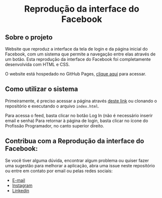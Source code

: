 <h1 align="center">Reprodução da interface do Facebook</h1>

## Sobre o projeto

Website que reproduz a interface da tela de login e da página inicial do Facebook, com um sistema que permite a navegação entre elas através de um botão. Esta reprodução da interface do Facebook foi completamente desenvolvida com HTML e CSS.

O website está hospedado no GitHub Pages, [clique aqui](https://reinaldo-alves.github.io/facebook-interface/) para acessar.

## Como utilizar o sistema

Primeiramente, é preciso acessar a página através [deste link](https://reinaldo-alves.github.io/facebook-interface/) ou clonando o repositório e executando o arquivo `index.html`.

Para acessa o feed, basta clicar no botão Log In (não é necessário inserir email e senha)
Para retornar à página de login, basta clicar no ícone do Profissão Programador, no canto superior direito.

## Contribua com a Reprodução da interface do Facebook:

Se você tiver alguma dúvida, encontrar algum problema ou quiser fazer uma sugestão para melhorar a aplicação, abra uma issue neste repositório ou entre em contato por email ou pelas redes sociais:
- [E-mail](mailto:reinaldoasjr8@gmail.com)
- [Instagram](https://www.instagram.com/reinaldo.alves8/)
- [Linkedin](https://www.linkedin.com/in/reinaldo-alves-8639aba9/)
